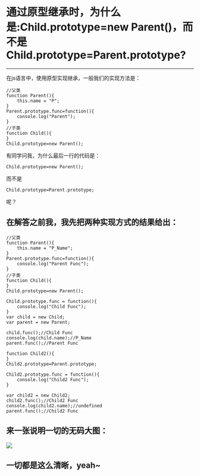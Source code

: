 # 通过原型继承时，为什么是:Child.prototype=new Parent()，而不是Child.prototype=Parent.prototype?

------

在js语言中，使用原型实现继承，一般我们的实现方法是：

```
//父类
function Parent(){
	this.name = "P";
}
Parent.prototype.func=function(){
	console.log("Parent");
}
//子类
function Child(){
}
Child.prototype=new Parent();

```

有同学问我，为什么最后一行的代码是：
```
Child.prototype=new Parent();
```

而不是
```
Child.prototype=Parent.prototype;
```
呢？

## 在解答之前我，我先把两种实现方式的结果给出：
```
//父类
function Parent(){
	this.name = "P_Name";
}
Parent.prototype.func=function(){
	console.log("Parent Func");
}
//子类
function Child(){
}
Child.prototype=new Parent();

Child.prototype.func = function(){
	console.log("Child Func");
}
var child = new Child;
var parent = new Parent;

child.func();//Child Func
console.log(child.name);//P_Name
parent.func();//Parent Func

function Child2(){
}
Child2.prototype=Parent.prototype;

Child2.prototype.func = function(){
	console.log("Child2 Func");
}

var child2 = new Child2;
child2.func();//Child2 Func
console.log(child2.name);//undefined
parent.func();//Child2 Func
```

## 来一张说明一切的无码大图：

![](https://raw.githubusercontent.com/yaojijiayou/blog/master/img/2.png)

## 一切都是这么清晰，yeah~